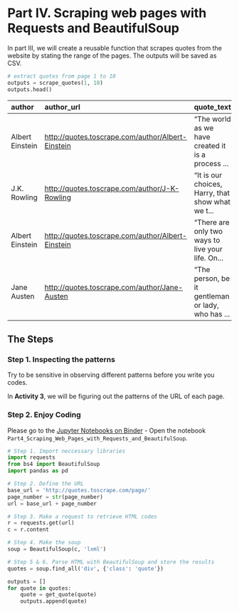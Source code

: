 # Part IV. Scraping web pages with Requests and BeautifulSoup

In part III, we will create a reusable function that scrapes quotes from the website by stating the range of the pages. The outputs will be saved as CSV.

```python
# extract quotes from page 1 to 10
outputs = scrape_quotes(1, 10)
outputs.head()
```

| author          | author_url                                        | quote_text                                        | tags                                     |
| :-------------- | :------------------------------------------------ | :------------------------------------------------ | ---------------------------------------- |
| Albert Einstein | http://quotes.toscrape.com/author/Albert-Einstein | “The world as we have created it is a process ... | change;deep-thoughts;thinking;world      |
| J.K. Rowling    | http://quotes.toscrape.com/author/J-K-Rowling     | “It is our choices, Harry, that show what we t... | abilities;choices                        |
| Albert Einstein | http://quotes.toscrape.com/author/Albert-Einstein | “There are only two ways to live your life. On... | inspirational;life;live;miracle;miracles |
| Jane Austen     | http://quotes.toscrape.com/author/Jane-Austen     | “The person, be it gentleman or lady, who has ... | aliteracy;books;classic;humor            |



## The Steps

### Step 1. Inspecting the patterns

Try to be sensitive in observing different patterns before you write you codes.

In **Activity 3**, we will be figuring out the patterns of the URL of each page.



### Step 2. Enjoy Coding

Please go to the [Jupyter Notebooks on Binder](https://mybinder.org/v2/gh/nuslds/intro-beautifulsoup/master/) - Open the notebook `Part4_Scraping_Web_Pages_with_Requests_and_BeautifulSoup`.

```python
# Step 1. Import neccessary libraries
import requests
from bs4 import BeautifulSoup
import pandas as pd

# Step 2. Define the URL
base_url = 'http://quotes.toscrape.com/page/'
page_number = str(page_number)
url = base_url + page_number

# Step 3. Make a request to retrieve HTML codes
r = requests.get(url)
c = r.content

# Step 4. Make the soup
soup = BeautifulSoup(c, 'lxml')

# Step 5 & 6. Parse HTML with BeautifulSoup and store the results
quotes = soup.find_all('div', {'class': 'quote'})

outputs = []
for quote in quotes:
    quote = get_quote(quote)
    outputs.append(quote)

```

